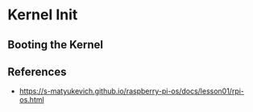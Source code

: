 # Kernel Init

## Booting the Kernel

## References

* https://s-matyukevich.github.io/raspberry-pi-os/docs/lesson01/rpi-os.html